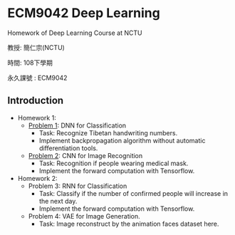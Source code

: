 # ECM9042 Deep Learning

Homework of Deep Learning Course at NCTU

教授: 簡仁宗(NCTU)

時間: 108下學期

永久課號 : ECM9042

## Introduction

- Homework 1:
  - [Problem 1](https://github.com/Hong-CC/ECM9042_Deep_Learning/tree/main/Problem1): DNN for Classification
    - Task: Recognize Tibetan handwriting numbers.
    - Implement backpropagation algorithm without automatic differentiation tools.
  - [Problem 2](https://github.com/Hong-CC/ECM9042_Deep_Learning/tree/main/Problem2): CNN for Image Recognition
    - Task: Recognition if people wearing medical mask.
    - Implement the forward computation with Tensorflow.
- Homework 2:
  - Problem 3: RNN for Classification
    - Task: Classify if the number of confirmed people will increase in the next day.
    - Implement the forward computation with Tensorflow. 
  - Problem 4: VAE for Image Generation.
    - Task: Image reconstruct by the animation faces dataset here.